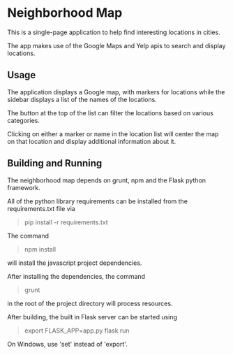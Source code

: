Neighborhood Map
=

This is a single-page application to help find interesting locations in cities.

The app makes use of the Google Maps and Yelp apis to search and display locations.

Usage
-
The application displays a Google map, with markers for locations while the sidebar displays a list of the names of the locations.

The button at the top of the list can filter the locations based on various categories.

Clicking on either a marker or name in the location list will center the map on that location and display additional information about it.

Building and Running
-
The neighborhood map depends on grunt, npm and the Flask python framework.

All of the python library requirements can be installed from the requirements.txt file via
> pip install -r requirements.txt

The command
> npm install

will install the javascript project dependencies.

After installing the dependencies, the command
> grunt

in the root of the project directory will process resources.

After building, the built in Flask server can be started using
> export FLASK_APP=app.py
> flask run

On Windows, use 'set' instead of 'export'.